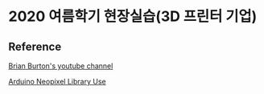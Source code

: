 # 2020 여름학기 현장실습(3D 프린터 기업)

## Reference
[Brian Burton's youtube channel](https://www.youtube.com/playlist?list=PLxgtJR7f0RBKGid7F2dfv7qc-xWwSee2O)

[Arduino Neopixel Library Use](https://learn.adafruit.com/adafruit-neopixel-uberguide/arduino-library-use)
